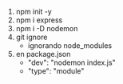 1. npm init -y
2. npm i express
3. npm i -D nodemon
4. git ignore
    - ignorando node_modules
5. en package.json
    - "dev": "nodemon index.js"
    - "type": "module"